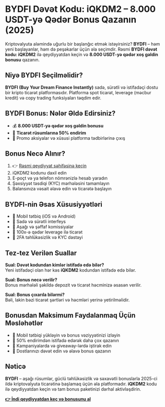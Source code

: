 <h1>BYDFI Dəvət Kodu: iQKDM2 – 8.000 USDT-yə Qədər Bonus Qazanın (2025)</h1>
<p>Kriptovalyuta aləmində uğurlu bir başlanğıc etmək istəyirsiniz? <strong>BYDFI</strong> – həm yeni başlayanlar, həm də peşəkarlar üçün əla seçimdir. Rəsmi <strong>BYDFI dəvət kodu: iQKDM2</strong> ilə qeydiyyatdan keçin və <strong>8.000 USDT-yə qədər xoş gəldin bonusu</strong> qazanın.</p>
<h2>Niyə BYDFI Seçilməlidir?</h2>
<p><strong>BYDFI (Buy Your Dream Finance Instantly)</strong> sadə, sürətli və istifadəçi dostu bir kripto ticarət platformasıdır. Platforma spot ticarət, leverage (məcbur kredit) və copy trading funksiyaları təqdim edir.</p>
<h2>BYDFI Bonus: Nələr Əldə Edirsiniz?</h2>
<ul><li>💰 <strong>8.000 USDT-yə qədər xoş gəldin bonusu</strong></li><li>💸 <strong>Ticarət rüsumlarına 50% endirim</strong></li><li>🎁 Promo aksiyalar və xüsusi platforma tədbirlərinə çıxış</li></ul>
<h2>Bonus Necə Alınır?</h2>
<ol><li>👉 <a href="https://www.bydfi.com/en/register?ru=iQKDM2" target="_blank">Rəsmi qeydiyyat səhifəsinə keçin</a></li><li>iQKDM2 kodunu daxil edin</li><li>E-poçt və ya telefon nömrənizlə hesab yaradın</li><li>Şəxsiyyət təsdiqi (KYC) mərhələsini tamamlayın</li><li>Balansınıza vəsait əlavə edin və ticarətə başlayın</li></ol>
<h2>BYDFI-nin Əsas Xüsusiyyətləri</h2>
<ul><li>🔹 Mobil tətbiq (iOS və Android)</li><li>🔹 Sadə və sürətli interfeys</li><li>🔹 Aşağı və şəffaf komissiyalar</li><li>🔹 100x-ə qədər leverage ilə ticarət</li><li>🔹 2FA təhlükəsizlik və KYC dəstəyi</li></ul>
<h2>Tez-tez Verilən Suallar</h2>
<p><strong>Sual: Dəvət kodundan kimlər istifadə edə bilər?</strong><br>Yeni istifadəçi olan hər kəs <strong>iQKDM2</strong> kodundan istifadə edə bilər.</p>
<p><strong>Sual: Bonus necə verilir?</strong><br>Bonus mərhələli şəkildə depozit və ticarət həcminizə əsasən verilir.</p>
<p><strong>Sual: Bonus çıxarıla bilərmi?</strong><br>Bəli, lakin bəzi ticarət şərtləri və həcmləri yerinə yetirilməlidir.</p>
<h2>Bonusdan Maksimum Faydalanmaq Üçün Məsləhətlər</h2>
<ul><li>📱 Mobil tətbiqi yükləyin və bonus vəziyyətinizi izləyin</li><li>🔁 50% endirimdən istifadə edərək daha çox qazanın</li><li>🎯 Kampaniyalarda və giveaway-lərdə iştirak edin</li><li>👥 Dostlarınızı dəvət edin və əlavə bonus qazanın</li></ul>
<h2>Nəticə</h2>
<p><strong>BYDFI</strong> – aşağı rüsumlar, güclü təhlükəsizlik və səxavətli bonuslarla 2025-ci ildə kriptovalyuta ticarətinə başlamaq üçün əla platformadır. <strong>iQKDM2</strong> kodu ilə qeydiyyatdan keçin və tam bonus paketinizi dərhal aktivləşdirin.</p>
<p><a href="https://www.bydfi.com/en/register?ru=iQKDM2" target="_blank"><strong>👉 İndi qeydiyyatdan keç və bonusunu al</strong></a></p>
</body>
</html>
